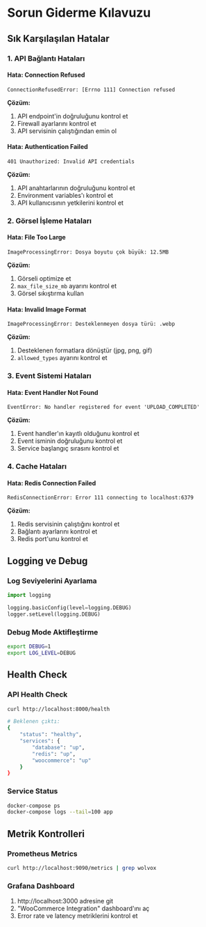 # Sorun Giderme Kılavuzu

## Sık Karşılaşılan Hatalar

### 1. API Bağlantı Hataları

#### Hata: Connection Refused
```
ConnectionRefusedError: [Errno 111] Connection refused
```

**Çözüm:**
1. API endpoint'in doğruluğunu kontrol et
2. Firewall ayarlarını kontrol et
3. API servisinin çalıştığından emin ol

#### Hata: Authentication Failed
```
401 Unauthorized: Invalid API credentials
```

**Çözüm:**
1. API anahtarlarının doğruluğunu kontrol et
2. Environment variables'ı kontrol et
3. API kullanıcısının yetkilerini kontrol et

### 2. Görsel İşleme Hataları

#### Hata: File Too Large
```
ImageProcessingError: Dosya boyutu çok büyük: 12.5MB
```

**Çözüm:**
1. Görseli optimize et
2. `max_file_size_mb` ayarını kontrol et
3. Görsel sıkıştırma kullan

#### Hata: Invalid Image Format
```
ImageProcessingError: Desteklenmeyen dosya türü: .webp
```

**Çözüm:**
1. Desteklenen formatlara dönüştür (jpg, png, gif)
2. `allowed_types` ayarını kontrol et

### 3. Event Sistemi Hataları

#### Hata: Event Handler Not Found
```
EventError: No handler registered for event 'UPLOAD_COMPLETED'
```

**Çözüm:**
1. Event handler'ın kayıtlı olduğunu kontrol et
2. Event isminin doğruluğunu kontrol et
3. Service başlangıç sırasını kontrol et

### 4. Cache Hataları

#### Hata: Redis Connection Failed
```
RedisConnectionError: Error 111 connecting to localhost:6379
```

**Çözüm:**
1. Redis servisinin çalıştığını kontrol et
2. Bağlantı ayarlarını kontrol et
3. Redis port'unu kontrol et

## Logging ve Debug

### Log Seviyelerini Ayarlama
```python
import logging

logging.basicConfig(level=logging.DEBUG)
logger.setLevel(logging.DEBUG)
```

### Debug Mode Aktifleştirme
```bash
export DEBUG=1
export LOG_LEVEL=DEBUG
```

## Health Check

### API Health Check
```bash
curl http://localhost:8000/health

# Beklenen çıktı:
{
    "status": "healthy",
    "services": {
        "database": "up",
        "redis": "up",
        "woocommerce": "up"
    }
}
```

### Service Status
```bash
docker-compose ps
docker-compose logs --tail=100 app
```

## Metrik Kontrolleri

### Prometheus Metrics
```bash
curl http://localhost:9090/metrics | grep wolvox
```

### Grafana Dashboard
1. http://localhost:3000 adresine git
2. "WooCommerce Integration" dashboard'ını aç
3. Error rate ve latency metriklerini kontrol et 